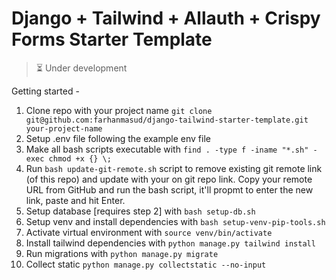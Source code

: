 # Django + Tailwind + Allauth + Crispy Forms Starter Template

> :hourglass_flowing_sand: Under development

Getting started -

1. Clone repo with your project name `git clone git@github.com:farhanmasud/django-tailwind-starter-template.git your-project-name`
2. Setup .env file following the example env file
3. Make all bash scripts executable with `find . -type f -iname "*.sh" -exec chmod +x {} \;`
4. Run `bash update-git-remote.sh` script to remove existing git remote link (of this repo) and update with your on git repo link. Copy your remote URL from GitHub and run the bash script, it'll propmt to enter the new link, paste and hit Enter.
5. Setup database [requires step 2] with `bash setup-db.sh`
6. Setup venv and install dependencies with `bash setup-venv-pip-tools.sh`
7. Activate virtual environment with `source venv/bin/activate`
8. Install tailwind dependencies with `python manage.py tailwind install`
9. Run migrations with `python manage.py migrate`
10. Collect static `python manage.py collectstatic --no-input`

